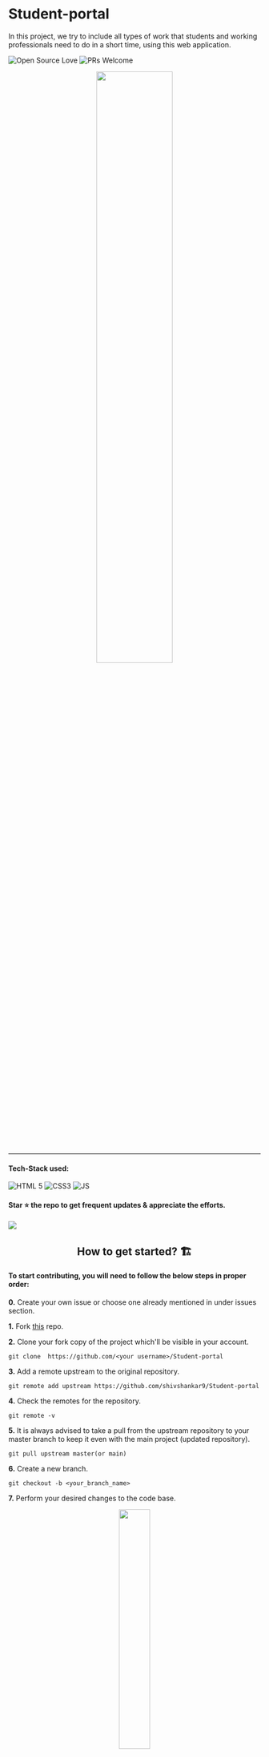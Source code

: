 # Student-portal
In this project, we try to include all types of work that students and working professionals need to do in a short time, using this web application.  

![Open Source Love](https://badges.frapsoft.com/os/v2/open-source.svg?v=103)  ![PRs Welcome](https://img.shields.io/badge/PRs-welcome-green.svg)

<p align="center"><img width=55% src="https://user-images.githubusercontent.com/71459989/144653495-ec7b077d-fdb3-47a8-b74e-9306e53d1c7a.png"></p>

<hr>

#### Tech-Stack used:
 
  ![HTML 5](https://img.shields.io/badge/HTML5-E34F26?style=for-the-badge&logo=html5&logoColor=white)
  ![CSS3](https://img.shields.io/badge/CSS3-1572B6?style=for-the-badge&logo=css3&logoColor=white)
  ![JS](https://img.shields.io/badge/JavaScript-323330?style=for-the-badge&logo=javascript&logoColor=F7DF1E)


<h4> Star ⭐️ the repo to get frequent updates & appreciate the efforts.</h4>
<img src="https://user-images.githubusercontent.com/75671152/132321870-a1f14163-fece-46cb-b109-12f598a773c5.png" />


  
<h2 align=center>How to get started? 🏗</h2> 

<h4>To start contributing, you will need to follow the below steps in proper order:</h4>

**0.**  Create your own issue or choose one already mentioned in under issues section.

**1.** Fork [this](https://github.com/shivshankar9/Student-portal) repo.

**2.** Clone your fork copy of the project which'll be visible in your account.

```
git clone  https://github.com/<your username>/Student-portal
```

**3.** Add a remote upstream to the original repository.

```
git remote add upstream https://github.com/shivshankar9/Student-portal
```

**4.** Check the remotes for the repository.

```
git remote -v
```

**5.** It is always advised to take a pull from the upstream repository to your master branch to keep it even with the main project (updated repository).

```
git pull upstream master(or main)
```

**6.** Create a new branch.

```
git checkout -b <your_branch_name>
```

**7.** Perform your desired changes to the code base.

<p align="center"><img width=35% src="https://media.giphy.com/media/oMHPlvpTvnXGPS7GhX/giphy.gif"></p>

**8.** Track your changes:heavy_check_mark:.

```
git add . 
```

**9.** Commit your changes.

```
git commit -m "Message related to changes you made in the code"
```

**10.** Push the committed changes in your feature branch to your remote repo.

```
git push -u origin <your_branch_name>
```

**11.** To create a pull request, click on `compare and pull requests`. Please ensure that both the branches are even in order to avoid merge conficts.

**12.** Add a title and description to your PR explaining the features you added.

**13.** Click on `Create Pull Request`.

**14.** Congrats !! You made your first PR 🥳.

<p align="center"><img width=35% src="https://media.giphy.com/media/TdfyKrN7HGTIY/giphy.gif"></p>

